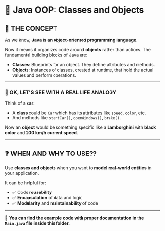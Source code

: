 # 🚗 Java OOP: Classes and Objects

## 🔷 THE CONCEPT

As we know, **Java is an object-oriented programming language**.

Now it means it organizes code around **objects** rather than actions. The fundamental building blocks of Java are:

- **Classes**: Blueprints for an object. They define attributes and methods.
- **Objects**: Instances of classes, created at runtime, that hold the actual values and perform operations. 

---

### 🧠 OK, LET'S SEE WITH A REAL LIFE ANALOGY

Think of a **car**:
- A **class** could be `Car` which has its attributes like `speed`, `color`, etc.
- And methods like `startCar()`, `openWindows()`, `brake()`.

Now an **object** would be something specific like a **Lamborghini** with **black color** and **200 km/h current speed**.

---

## ❓ WHEN AND WHY TO USE??

Use **classes and objects** when you want to **model real-world entities** in your application.

It can be helpful for:
- ✅ Code **reusability**
- ✅ **Encapsulation** of data and logic
- ✅ **Modularity** and **maintainability** of code

---

📂 **You can find the example code with proper documentation in the `Main.java` file inside this folder.**
